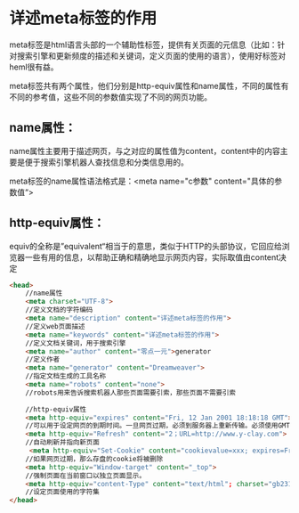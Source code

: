 # 详述meta标签的作用

meta标签是html语言头部的一个辅助性标签，提供有关页面的元信息（比如：针对搜索引擎和更新频度的描述和关键词，定义页面的使用的语言），使用好<meta>标签对heml很有益。

meta标签共有两个属性，他们分别是http-equiv属性和name属性，不同的属性有不同的参考值，这些不同的参数值实现了不同的网页功能。

## name属性：

name属性主要用于描述网页，与之对应的属性值为content，content中的内容主要是便于搜索引擎机器人查找信息和分类信息用的。

meta标签的name属性语法格式是：<meta name="c参数" content="具体的参数值“>

## http-equiv属性：

equiv的全称是”equivalent“相当于的意思，类似于HTTP的头部协议，它回应给浏览器一些有用的信息，以帮助正确和精确地显示网页内容，实际取值由content决定



```html
<head>
    //name属性
    <meta charset="UTF-8">
    //定义文档的字符编码
	<meta name="description" content="详述meta标签的作用">
    //定义web页面描述
	<meta name="keywords" content="详述meta标签的作用">
    //定义文档关键词，用于搜索引擎
	<meta name="author" content="零点一元">generator
    //定义作者
    <meta name="generator" content="Dreamweaver">
    //指定文档生成的工具名称
	<meta name="robots" content="none">
    //robots用来告诉搜索机器人那些页面需要引索，那些页面不需要引索
    
    //http-equiv属性
    <meta http-equiv="expires" content="Fri, 12 Jan 2001 18:18:18 GMT">
    //可以用于设定网页的到期时间。一旦网页过期，必须到服务器上重新传输。必须使用GMT的时间格式。
    <meta http-equiv="Refresh" content="2；URL=http://www.y-clay.com">
    //自动刷新并指向新页面
     <meta http-equiv="Set-Cookie" content="cookievalue=xxx; expires=Friday, 12-Jan-2001 18:18:18 GMT； path=/">
    //如果网页过期，那么存盘的cookie将被删除
    <meta http-equiv="Window-target" content="_top">
    //强制页面在当前窗口以独立页面显示。
    <meta http-equiv="content-Type" content="text/html"; charset="gb2312">
    //设定页面使用的字符集
</head>
```

